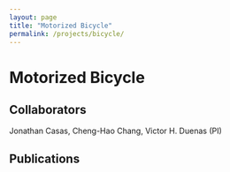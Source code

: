 ```yaml
---
layout: page
title: "Motorized Bicycle"
permalink: /projects/bicycle/
---
```


# Motorized Bicycle

## Collaborators
Jonathan Casas, Cheng-Hao Chang, Victor H. Duenas (PI)

## Publications
